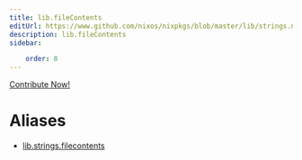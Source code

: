 ```yaml
---
title: lib.fileContents
editUrl: https://www.github.com/nixos/nixpkgs/blob/master/lib/strings.nix#L1477C18
description: lib.fileContents
sidebar:

    order: 8
---
```


<a href="https://www.github.com/nixos/nixpkgs/blob/master/lib/strings.nix#L1477C18">Contribute Now!</a>


# Aliases

- [lib.strings.filecontents](/nix-doc-comments/reference/lib/strings/lib-strings-filecontents)


